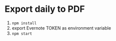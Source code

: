 # Export daily to PDF

1. `npm install`
2. export Evernote TOKEN as environment variable
3. `npm start`
